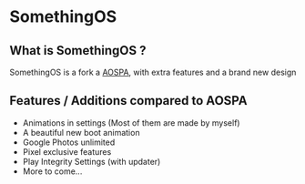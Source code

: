 # SomethingOS

## What is SomethingOS ?
SomethingOS is a fork a [AOSPA](https://github.com/aospa), with extra features and a brand new design

## Features / Additions compared to AOSPA
- Animations in settings (Most of them are made by myself)
- A beautiful new boot animation
- Google Photos unlimited
- Pixel exclusive features
- Play Integrity Settings (with updater)
- More to come...
